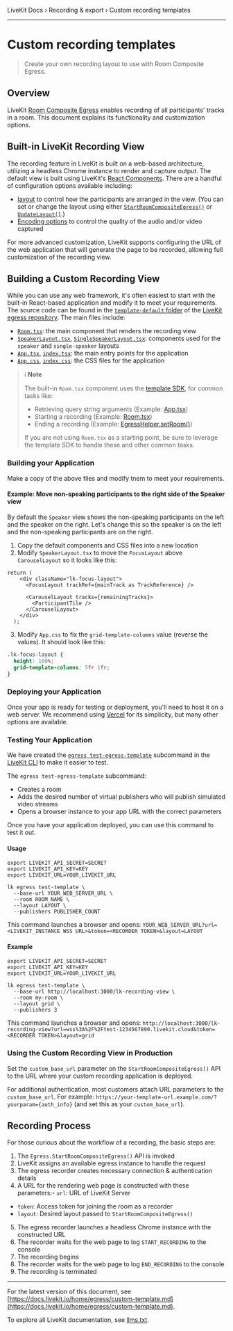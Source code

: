 LiveKit Docs › Recording & export › Custom recording templates

---

# Custom recording templates

> Create your own recording layout to use with Room Composite Egress.

## Overview

LiveKit [Room Composite Egress](https://docs.livekit.io/room-composite.md) enables recording of all participants' tracks in a room. This document explains its functionality and customization options.

## Built-in LiveKit Recording View

The recording feature in LiveKit is built on a web-based architecture, utilizing a headless Chrome instance to render and capture output. The default view is built using LiveKit's [React Components](https://docs.livekit.io/reference/components/react.md). There are a handful of configuration options available including:

- [layout](https://docs.livekit.io/room-composite.md#Default-layouts) to control how the participants are arranged in the view. (You can set or change the layout using either [`StartRoomCompositeEgress()`](https://docs.livekit.io/home/egress/api.md#startroomcompositeegress) or [`UpdateLayout()`](https://docs.livekit.io/home/egress/api.md#updatelayout).)
- [Encoding options](https://docs.livekit.io/overview.md#EncodingOptions) to control the quality of the audio and/or video captured

For more advanced customization, LiveKit supports configuring the URL of the web application that will generate the page to be recorded, allowing full customization of the recording view.

## Building a Custom Recording View

While you can use any web framework, it's often easiest to start with the built-in React-based application and modify it to meet your requirements. The source code can be found in the [`template-default` folder](https://github.com/livekit/egress/tree/main/template-default/src) of the [LiveKit egress repository](https://github.com/livekit/egress). The main files include:

- [`Room.tsx`](https://github.com/livekit/egress/blob/main/template-default/src/Room.tsx): the main component that renders the recording view
- [`SpeakerLayout.tsx`](https://github.com/livekit/egress/blob/main/template-default/src/SpeakerLayout.tsx), [`SingleSpeakerLayout.tsx`](https://github.com/livekit/egress/blob/main/template-default/src/SingleSpeakerLayout.tsx): components used for the `speaker` and `single-speaker` layouts
- [`App.tsx`](https://github.com/livekit/egress/blob/main/template-default/src/App.tsx), [`index.tsx`](https://github.com/livekit/egress/blob/main/template-default/src/index.tsx): the main entry points for the application
- [`App.css`](https://github.com/livekit/egress/blob/main/template-default/src/App.css), [`index.css`](https://github.com/livekit/egress/blob/main/template-default/src/index.css): the CSS files for the application

> ℹ️ **Note**
> 
> The built-in `Room.tsx` component uses the [template SDK](https://github.com/livekit/egress/tree/main/template-sdk/src/index.ts), for common tasks like:
> 
> - Retrieving query string arguments (Example: [App.tsx](https://github.com/livekit/egress/blob/c665a4346fcc91f0a7a54289c8f897853dd3fc4f/template-default/src/App.tsx#L27-L30))
> - Starting a recording (Example: [Room.tsx](https://github.com/livekit/egress/blob/c665a4346fcc91f0a7a54289c8f897853dd3fc4f/template-default/src/Room.tsx#L81-L86))
> - Ending a recording (Example: [EgressHelper.setRoom()](https://github.com/livekit/egress/blob/ea1daaed50eb506d7586fb15198cd21506ecd457/template-sdk/src/index.ts#L67))
> 
> If you are not using `Room.tsx` as a starting point, be sure to leverage the template SDK to handle these and other common tasks.

### Building your Application

Make a copy of the above files and modify tnem to meet your requirements.

#### Example: Move non-speaking participants to the right side of the Speaker view

By default the `Speaker` view shows the non-speaking participants on the left and the speaker on the right. Let's change this so the speaker is on the left and the non-speaking participants are on the right.

1. Copy the default components and CSS files into a new location
2. Modify `SpeakerLayout.tsx` to move the `FocusLayout` above `CarouselLayout` so it looks like this:

```tsx
return (
    <div className="lk-focus-layout">
      <FocusLayout trackRef={mainTrack as TrackReference} />

      <CarouselLayout tracks={remainingTracks}>
        <ParticipantTile />
      </CarouselLayout>
    </div>
  );

```
3. Modify `App.css` to fix the `grid-template-columns` value (reverse the values). It should look like this:

```css
.lk-focus-layout {
  height: 100%;
  grid-template-columns: 5fr 1fr;
}

```

### Deploying your Application

Once your app is ready for testing or deployment, you'll need to host it on a web server. We recommend using [Vercel](https://vercel.com/) for its simplicity, but many other options are available.

### Testing Your Application

We have created the [`egress test-egress-template`](https://github.com/livekit/livekit-cli?tab=readme-ov-file#testing-egress-templates) subcommand in the [LiveKit CLI](https://github.com/livekit/livekit-cli) to make it easier to test.

The `egress test-egress-template` subcommand:

- Creates a room
- Adds the desired number of virtual publishers who will publish simulated video streams
- Opens a browser instance to your app URL with the correct parameters

Once you have your application deployed, you can use this command to test it out.

#### Usage

```shell
export LIVEKIT_API_SECRET=SECRET
export LIVEKIT_API_KEY=KEY
export LIVEKIT_URL=YOUR_LIVEKIT_URL

lk egress test-template \
  --base-url YOUR_WEB_SERVER_URL \
  --room ROOM_NAME \
  --layout LAYOUT \
  --publishers PUBLISHER_COUNT

```

This command launches a browser and opens: `YOUR_WEB_SERVER_URL?url=<LIVEKIT_INSTANCE WSS URL>&token=<RECORDER TOKEN>&layout=LAYOUT`

#### Example

```shell
export LIVEKIT_API_SECRET=SECRET
export LIVEKIT_API_KEY=KEY
export LIVEKIT_URL=YOUR_LIVEKIT_URL

lk egress test-template \
  --base-url http://localhost:3000/lk-recording-view \
  --room my-room \
  --layout grid \
  --publishers 3

```

This command launches a browser and opens: `http://localhost:3000/lk-recording-view?url=wss%3A%2F%2Ftest-1234567890.livekit.cloud&token=<RECORDER TOKEN>&layout=grid`

### Using the Custom Recording View in Production

Set the `custom_base_url` parameter on the `StartRoomCompositeEgress()` API to the URL where your custom recording application is deployed.

For additional authentication, most customers attach URL parameters to the `custom_base_url`. For example: `https://your-template-url.example.com/?yourparam={auth_info}` (and set this as your `custom_base_url`).

## Recording Process

For those curious about the workflow of a recording, the basic steps are:

1. The `Egress.StartRoomCompositeEgress()` API is invoked
2. LiveKit assigns an available egress instance to handle the request
3. The egress recorder creates necessary connection & authentication details
4. A URL for the rendering web page is constructed with these parameters:- `url`: URL of LiveKit Server
- `token`: Access token for joining the room as a recorder
- `layout`: Desired layout passed to `StartRoomCompositeEgress()`
5. The egress recorder launches a headless Chrome instance with the constructed URL
6. The recorder waits for the web page to log `START_RECORDING` to the console
7. The recording begins
8. The recorder waits for the web page to log `END_RECORDING` to the console
9. The recording is terminated

---


For the latest version of this document, see [https://docs.livekit.io/home/egress/custom-template.md](https://docs.livekit.io/home/egress/custom-template.md).

To explore all LiveKit documentation, see [llms.txt](https://docs.livekit.io/llms.txt).